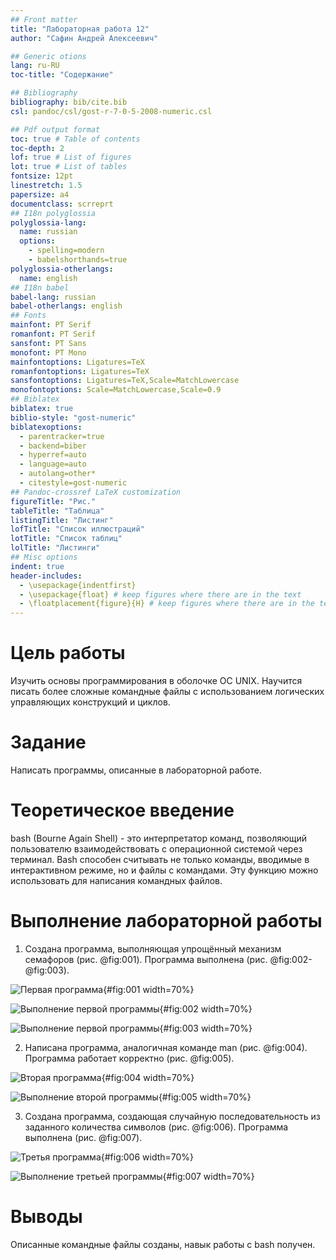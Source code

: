 ```yaml
---
## Front matter
title: "Лабораторная работа 12"
author: "Сафин Андрей Алексеевич"

## Generic otions
lang: ru-RU
toc-title: "Содержание"

## Bibliography
bibliography: bib/cite.bib
csl: pandoc/csl/gost-r-7-0-5-2008-numeric.csl

## Pdf output format
toc: true # Table of contents
toc-depth: 2
lof: true # List of figures
lot: true # List of tables
fontsize: 12pt
linestretch: 1.5
papersize: a4
documentclass: scrreprt
## I18n polyglossia
polyglossia-lang:
  name: russian
  options:
	- spelling=modern
	- babelshorthands=true
polyglossia-otherlangs:
  name: english
## I18n babel
babel-lang: russian
babel-otherlangs: english
## Fonts
mainfont: PT Serif
romanfont: PT Serif
sansfont: PT Sans
monofont: PT Mono
mainfontoptions: Ligatures=TeX
romanfontoptions: Ligatures=TeX
sansfontoptions: Ligatures=TeX,Scale=MatchLowercase
monofontoptions: Scale=MatchLowercase,Scale=0.9
## Biblatex
biblatex: true
biblio-style: "gost-numeric"
biblatexoptions:
  - parentracker=true
  - backend=biber
  - hyperref=auto
  - language=auto
  - autolang=other*
  - citestyle=gost-numeric
## Pandoc-crossref LaTeX customization
figureTitle: "Рис."
tableTitle: "Таблица"
listingTitle: "Листинг"
lofTitle: "Список иллюстраций"
lotTitle: "Список таблиц"
lolTitle: "Листинги"
## Misc options
indent: true
header-includes:
  - \usepackage{indentfirst}
  - \usepackage{float} # keep figures where there are in the text
  - \floatplacement{figure}{H} # keep figures where there are in the text
---
```


# Цель работы

Изучить основы программирования в оболочке ОС UNIX. Научится писать более
сложные командные файлы с использованием логических управляющих конструкций
и циклов.

# Задание

Написать программы, описанные в лабораторной работе.

# Теоретическое введение

bash (Bourne Again Shell) - это интерпретатор команд, позволяющий пользователю взаимодействовать с операционной системой через терминал. Bash способен считывать не только команды, вводимые в интерактивном режиме, но и файлы с командами. Эту функцию можно использовать для написания командных файлов.

# Выполнение лабораторной работы

1. Создана программа, выполняющая упрощённый механизм семафоров (рис. @fig:001). Программа выполнена (рис. @fig:002-@fig:003). 

![Первая программа](image/001.png){#fig:001 width=70%}

![Выполнение первой программы](image/002.png){#fig:002 width=70%}

![Выполнение первой программы](image/003.png){#fig:003 width=70%}

2. Написана программа, аналогичная команде man (рис. @fig:004). Программа работает корректно (рис. @fig:005).  

![Вторая программа](image/004.png){#fig:004 width=70%}

![Выполнение второй программы](image/005.png){#fig:005 width=70%}

3. Создана программа, создающая случайную последовательность из заданного количества символов (рис. @fig:006). Программа выполнена (рис. @fig:007).

![Третья программа](image/006.png){#fig:006 width=70%}

![Выполнение третьей программы](image/007.png){#fig:007 width=70%}

# Выводы

Описанные командные файлы созданы, навык работы с bash получен.
